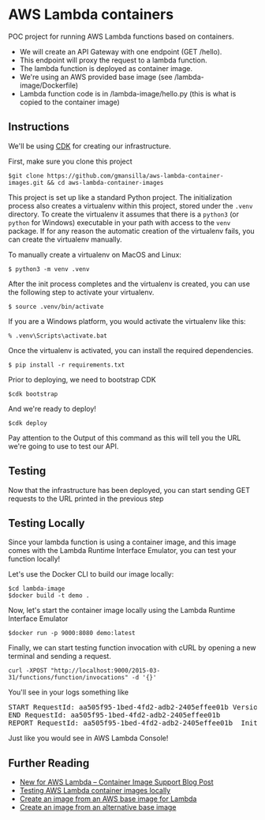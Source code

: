 # AWS Lambda containers
POC project for running AWS Lambda functions based on containers.

* We will create an API Gateway with one endpoint (GET /hello). 
* This endpoint will proxy the request to a lambda function.
* The lambda function is deployed as container image.
* We're using an AWS provided base image (see /lambda-image/Dockerfile)
* Lambda function code is in /lambda-image/hello.py (this is what is copied to the container image)

## Instructions ##

We'll be using [CDK](https://docs.aws.amazon.com/cdk/latest/guide/home.html) for creating our infrastructure.

First, make sure you clone this project

```
$git clone https://github.com/gmansilla/aws-lambda-container-images.git && cd aws-lambda-container-images
```

This project is set up like a standard Python project.  The initialization
process also creates a virtualenv within this project, stored under the `.venv`
directory.  To create the virtualenv it assumes that there is a `python3`
(or `python` for Windows) executable in your path with access to the `venv`
package. If for any reason the automatic creation of the virtualenv fails,
you can create the virtualenv manually.

To manually create a virtualenv on MacOS and Linux:

```
$ python3 -m venv .venv
```

After the init process completes and the virtualenv is created, you can use the following
step to activate your virtualenv.

```
$ source .venv/bin/activate
```

If you are a Windows platform, you would activate the virtualenv like this:

```
% .venv\Scripts\activate.bat
```

Once the virtualenv is activated, you can install the required dependencies.

```
$ pip install -r requirements.txt
```

Prior to deploying, we need to bootstrap CDK

```
$cdk bootstrap
```

And we're ready to deploy!

```
$cdk deploy
```

Pay attention to the Output of this command as this will tell you the URL we're going to use to test our API.


## Testing ##

Now that the infrastructure has been deployed, you can start sending GET requests to the URL printed in the previous step

## Testing Locally ##

Since your lambda function is using a container image, and this image comes with the Lambda Runtime Interface Emulator,
you can test your function locally!

Let's use the Docker CLI to build our image locally:
```
$cd lambda-image
$docker build -t demo .
```

Now, let's start the container image locally using the Lambda Runtime Interface Emulator
```
$docker run -p 9000:8080 demo:latest
```

Finally, we can start testing function invocation with cURL by opening a new terminal and sending a request.
```
curl -XPOST "http://localhost:9000/2015-03-31/functions/function/invocations" -d '{}'
```

You'll see in your logs something like
<pre>
START RequestId: aa505f95-1bed-4fd2-adb2-2405effee01b Version: $LATEST
END RequestId: aa505f95-1bed-4fd2-adb2-2405effee01b
REPORT RequestId: aa505f95-1bed-4fd2-adb2-2405effee01b  Init Duration: 1.61 ms  Duration: 80.78 ms      Billed Duration: 100 ms Memory Size: 3008 MB     Max Memory Used: 3008 MB
</pre>
Just like you would see in AWS Lambda Console!


## Further Reading ##
* [New for AWS Lambda – Container Image Support Blog Post](https://aws.amazon.com/blogs/aws/new-for-aws-lambda-container-image-support/)
* [Testing AWS Lambda container images locally](https://docs.aws.amazon.com/lambda/latest/dg/images-test.html)
* [Create an image from an AWS base image for Lambda](https://docs.aws.amazon.com/lambda/latest/dg/images-create.html#images-create-1)
* [Create an image from an alternative base image](https://docs.aws.amazon.com/lambda/latest/dg/images-create.html#images-create-2)